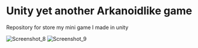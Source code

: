 # Unity yet another Arkanoidlike game
Repository for store my mini game I made in unity

![Screenshot_8](https://user-images.githubusercontent.com/87144416/143866702-1075259d-aa36-4169-8d12-26ae5b79fc85.png)
![Screenshot_9](https://user-images.githubusercontent.com/87144416/143866709-b6d30dfa-3538-40a9-bc20-e68a78077759.png)
